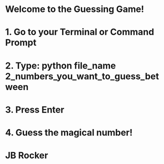 # Welcome to the Guessing Game!
#
# 1. Go to your Terminal or Command Prompt
# 2. Type: python file_name 2_numbers_you_want_to_guess_between
# 3. Press Enter
# 4. Guess the magical number!
#
# JB Rocker
